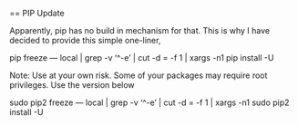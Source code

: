 == PIP Update

Apparently, pip has no build in mechanism for that. This is why I have decided to provide this simple one-liner,

pip freeze — local | grep -v ‘^\-e’ | cut -d = -f 1 | xargs -n1 pip install -U

Note: Use at your own risk. Some of your packages may require root privileges. Use the version below

sudo pip2 freeze — local | grep -v ‘^\-e’ | cut -d = -f 1 | xargs -n1 sudo pip2 install -U
